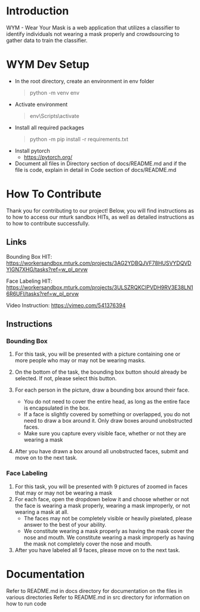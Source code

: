# Introduction
WYM - Wear Your Mask is a web application that utilizes a classifier to identify individuals not wearing a mask properly and crowdsourcing to gather data to train the classifier.
# WYM Dev Setup
- In the root directory, create an environment in env folder
    > python -m venv env
- Activate environment
    > env\Scripts\activate
- Install all required packages
    > python -m pip install -r requirements.txt
- Install pytorch
    - https://pytorch.org/
- Document all files in Directory section of docs/README.md and if the file is code, explain in detail in Code section of docs/README.md

# How To Contribute
Thank you for contributing to our project! Below, you will find instructions as to how to access our mturk sandbox HITs, as well as detailed instructions as to how to contribute successfully.
## Links
Bounding Box HIT: https://workersandbox.mturk.com/projects/3AG2YDBQJVF78HUSVYDQVDYIGN7XHG/tasks?ref=w_pl_prvw

Face Labeling HIT: https://workersandbox.mturk.com/projects/3ULSZRQKCIPVDH9RV3E38LN16R6UFI/tasks?ref=w_pl_prvw

Video Instruction: https://vimeo.com/541376394 
## Instructions
### Bounding Box
1. For this task, you will be presented with a picture containing one or more people who may or may not be wearing masks.

2. On the bottom of the task, the bounding box button should already be selected. If not, please select this button.

3. For each person in the picture, draw a bounding box around their face.
    - You do not need to cover the entire head, as long as the entire face is encapsulated in the box.
    - If a face is slightly covered by something or overlapped, you do not need to draw a box around it. Only draw boxes around unobstructed faces.
    - Make sure you capture every visible face, whether or not they are wearing a mask
4. After you have drawn a box around all unobstructed faces, submit and move on to the next task.
### Face Labeling
1. For this task, you will be presented with 9 pictures of zoomed in faces that may or may not be wearing a mask
2. For each face, open the dropdown below it and choose whether or not the face is wearing a mask properly, wearing a mask improperly, or not wearing a mask at all. 
    - The faces may not be completely visible or heavily pixelated, please answer to the best of your ability.
    - We constitute wearing a mask properly as having the mask cover the nose and mouth. We constitute wearing a mask improperly as having the mask not completely cover the nose and mouth.
3. After you have labeled all 9 faces, please move on to the next task.
# Documentation
Refer to README.md in docs directory for documentation on the files in various directories
Refer to README.md in src directory for information on how to run code
